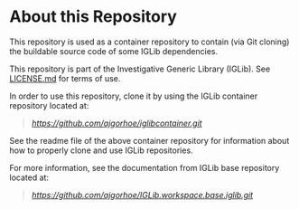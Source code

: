 # About this Repository
 
This repository is used as a container repository to contain (via Git cloning) the buildable source code of some IGLib dependencies.

This repository is part of the Investigative Generic Library (IGLib). See [LICENSE.md](./LICENSE.md) for terms of use.

In order to use this repository, clone it by using the IGLib container repository located at:

> *https://github.com/ajgorhoe/iglibcontainer.git*

See the readme file of the above container repository for information about how to properly clone and use IGLib repositories.

For more information, see the documentation from IGLib base repository located at:

> *https://github.com/ajgorhoe/IGLib.workspace.base.iglib.git*

